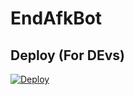 # EndAfkBot

## Deploy (For DEvs)

[![Deploy](https://www.herokucdn.com/deploy/button.svg)](https://heroku.com/deploy?template=https://github.com/Timeisnotwaiting/YashuAlphaAfk)
